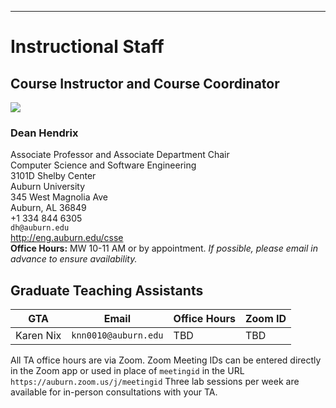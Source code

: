 
---

# Instructional Staff

## Course Instructor and Course Coordinator

<img src="https://www.gravatar.com/avatar/2b04d1598ac490199eece0d569ee3454" />

### Dean Hendrix 

Associate Professor and Associate Department Chair  
Computer Science and Software Engineering  
3101D Shelby Center  
Auburn University  
345 West Magnolia Ave  
Auburn, AL 36849  
+1 334 844 6305  
`dh@auburn.edu`  
<http://eng.auburn.edu/csse>  
**Office Hours:** MW 10-11 AM or by appointment.
*If possible, please email in advance to ensure availability.*


## Graduate Teaching Assistants

GTA | Email | Office Hours | Zoom ID 
--- | ----- | ------------ | -------
Karen Nix | `knn0010@auburn.edu` | TBD | TBD  


All TA office hours are via Zoom. Zoom Meeting IDs can be entered directly in
the Zoom app or used in place of `meetingid` in the URL
`https://auburn.zoom.us/j/meetingid` Three lab sessions per week are available
for in-person consultations with your TA.


